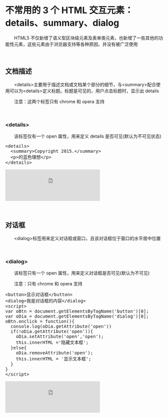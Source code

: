 # 不常用的 3 个 HTML 交互元素：details、summary、dialog

&emsp;&emsp;HTML5 不仅新增了语义型区块级元素及表单类元素，也新增了一些其他的功能性元素，这些元素由于浏览器支持等各种原因，并没有被广泛使用

&nbsp;

## 文档描述

&emsp;&emsp;&lt;details&gt;主要用于描述文档或文档某个部分的细节，与&lt;summary&gt;配合使用可以为&lt;details&gt;定义标题。标题是可见的，用户点击标题时，显示出 details

&emsp;&emsp;注意：这两个标签只有 chrome 和 opera 支持

&nbsp;

### &lt;details&gt;

&emsp;&emsp;该标签仅有一个 open 属性，用来定义 details 是否可见(默认为不可见状态)

<div>
<pre>&lt;details&gt;
  &lt;summary&gt;Copyright 2015.&lt;/summary&gt;
  &lt;p&gt;的蓝色理想&lt;/p&gt;
&lt;/details&gt;    </pre>
</div>

<iframe src="https://demo.xiaohuochai.site/html/struc/s1.html" frameborder="0" width="300" height="100"></iframe>

&nbsp;

## 对话框

&emsp;&emsp;&lt;dialog&gt;标签用来定义对话框或窗口，且该对话框位于窗口的水平居中位置

&nbsp;

### &lt;dialog&gt;

&emsp;&emsp;该标签只有一个 open 属性，用来定义对话框是否可见(默认为不可见)

&emsp;&emsp;注意：只有 chrome 和 opera 支持

<div>
<pre>&lt;button&gt;显示对话框&lt;/button&gt;
&lt;dialog&gt;我是对话框的内容&lt;/dialog&gt;
&lt;script&gt;
var oBtn = document.getElementsByTagName('button')[0];
var oDia = document.getElementsByTagName('dialog')[0]; 
oBtn.onclick = function(){
  console.log(oDia.getAttribute('open'))
  if(!oDia.getAttribute('open')){
    oDia.setAttribute('open','open');
    this.innerHTML ='隐藏文本框';
  }else{
    oDia.removeAttribute('open');
    this.innerHTML = '显示文本框';
  }
}
&lt;/script&gt;</pre>
</div>

<iframe src="https://demo.xiaohuochai.site/html/struc/s2.html" frameborder="0" width="300" height="100"></iframe>
